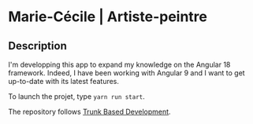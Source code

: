 # Marie-Cécile | Artiste-peintre

## Description

I'm developping this app to expand my knowledge on the Angular 18 framework. Indeed, I have been working with Angular 9 and I want to get up-to-date with its latest features.

To launch the projet, type `yarn run start`.

The repository follows [Trunk Based Development](https://www.atlassian.com/continuous-delivery/continuous-integration/trunk-based-development).
